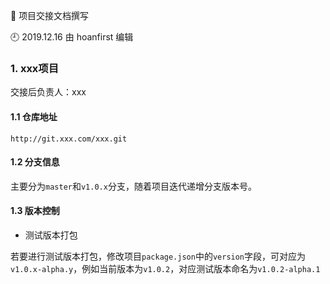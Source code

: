 🐾 项目交接文档撰写

🕘 2019.12.16 由 hoanfirst 编辑

### 1. xxx项目

交接后负责人：xxx

#### 1.1 仓库地址

`http://git.xxx.com/xxx.git`

#### 1.2 分支信息

主要分为`master`和`v1.0.x`分支，随着项目迭代递增分支版本号。

#### 1.3 版本控制

- 测试版本打包

若要进行测试版本打包，修改项目`package.json`中的`version`字段，可对应为`v1.0.x-alpha.y`，例如当前版本为`v1.0.2`，对应测试版本命名为`v1.0.2-alpha.1`
